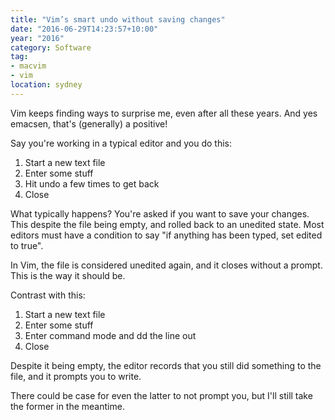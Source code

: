 ```yaml
---
title: "Vim’s smart undo without saving changes"
date: "2016-06-29T14:23:57+10:00"
year: "2016"
category: Software
tag:
- macvim
- vim
location: sydney
---
```

Vim keeps finding ways to surprise me, even after all these years. And yes emacsen, that's (generally) a positive! 

Say you're working in a typical editor and you do this:

1. Start a new text file
2. Enter some stuff
3. Hit undo a few times to get back
4. Close

What typically happens? You're asked if you want to save your changes. This despite the file being empty, and rolled back to an unedited state. Most editors must have a condition to say "if anything has been typed, set edited to true".

In Vim, the file is considered unedited again, and it closes without a prompt. This is the way it should be.

Contrast with this:

1. Start a new text file
2. Enter some stuff
3. Enter command mode and dd the line out
4. Close

Despite it being empty, the editor records that you still did something to the file, and it prompts you to write.

There could be case for even the latter to not prompt you, but I'll still take the former in the meantime.

